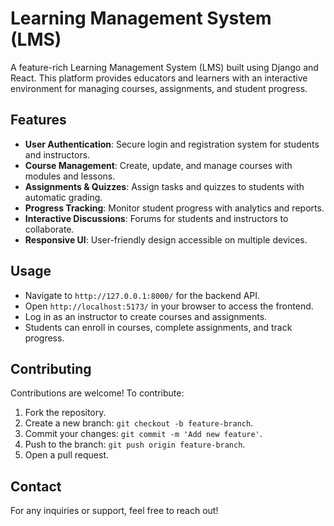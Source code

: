 # Learning Management System (LMS)

A feature-rich Learning Management System (LMS) built using Django and React. This platform provides educators and learners with an interactive environment for managing courses, assignments, and student progress.

## Features

- **User Authentication**: Secure login and registration system for students and instructors.
- **Course Management**: Create, update, and manage courses with modules and lessons.
- **Assignments & Quizzes**: Assign tasks and quizzes to students with automatic grading.
- **Progress Tracking**: Monitor student progress with analytics and reports.
- **Interactive Discussions**: Forums for students and instructors to collaborate.
- **Responsive UI**: User-friendly design accessible on multiple devices.

## Usage

- Navigate to `http://127.0.0.1:8000/` for the backend API.
- Open `http://localhost:5173/` in your browser to access the frontend.
- Log in as an instructor to create courses and assignments.
- Students can enroll in courses, complete assignments, and track progress.

## Contributing

Contributions are welcome! To contribute:
1. Fork the repository.
2. Create a new branch: `git checkout -b feature-branch`.
3. Commit your changes: `git commit -m 'Add new feature'`.
4. Push to the branch: `git push origin feature-branch`.
5. Open a pull request.

## Contact

For any inquiries or support, feel free to reach out!
